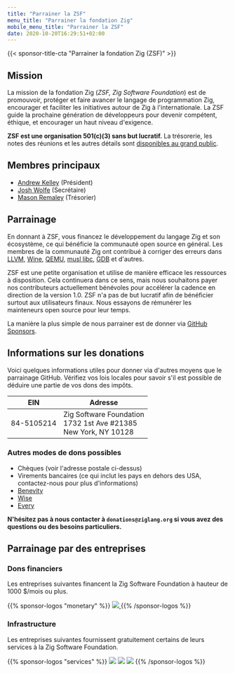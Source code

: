 ```yaml
---
title: "Parrainer la ZSF"
menu_title: "Parrainer la fondation Zig"
mobile_menu_title: "Parrainer la ZSF"
date: 2020-10-20T16:29:51+02:00
---
```

{{< sponsor-title-cta "Parrainer la fondation Zig (ZSF)" >}}

## Mission
La mission de la fondation Zig (*ZSF, Zig Software Foundation*) est de promouvoir, protéger et faire avancer le langage de programmation Zig, encourager et faciliter les initiatives autour de Zig à l'internationale.
La ZSF guide la prochaine génération de développeurs pour devenir compétent, éthique, et encourager un haut niveau d'exigence.

**ZSF est une organisation 501(c)(3) sans but lucratif.**
La trésorerie, les notes des réunions et les autres détails sont [disponibles au grand public](https://drive.google.com/drive/folders/1ucHARxVbhrBbuZDbhrGHYDTsYAs8_bMH?usp=sharing).

## Membres principaux

- [Andrew Kelley](https://andrewkelley.me/) (Président)
- [Josh Wolfe](https://github.com/thejoshwolfe/) (Secrétaire)
- [Mason Remaley](https://twitter.com/masonremaley/) (Trésorier)

## Parrainage

En donnant à ZSF, vous financez le développement du langage Zig et son écosystème, ce qui bénéficie la communauté open source en général.
Les membres de la communauté Zig ont contribué à corriger des erreurs dans [LLVM](https://llvm.org/), [Wine](https://winehq.org/), [QEMU](https://qemu.org/), [musl libc](https://musl.libc.org/), [GDB](https://www.gnu.org/software/gdb/) et d'autres.

ZSF est une petite organisation et utilise de manière efficace les ressources à disposition.
Cela continuera dans ce sens, mais nous souhaitons payer nos contributeurs actuellement bénévoles pour accélérer la cadence en direction de la version 1.0.
ZSF n'a pas de but lucratif afin de bénéficier surtout aux utilisateurs finaux.
Nous essayons de rémunérer les mainteneurs open source pour leur temps.

La manière la plus simple de nous parrainer est de donner via [GitHub Sponsors](https://github.com/sponsors/ziglang).

## Informations sur les donations
Voici quelques informations utiles pour donner via d'autres moyens que le parrainage GitHub.
Vérifiez vos lois locales pour savoir s'il est possible de déduire une partie de vos dons des impôts.

|   **EIN**   | **Adresse** |
|-------------|-------------|
| 84-5105214  | Zig Software Foundation  <br> 1732 1st Ave #21385  <br> New York, NY 10128|

### Autres modes de dons possibles
- Chèques (voir l'adresse postale ci-dessus)
- Virements bancaires (ce qui inclut les pays en dehors des USA, contactez-nous pour plus d'informations)
- [Benevity](https://benevity.com)
- [Wise](https://wise.com)
- [Every](https://www.every.org/zig-software-foundation-inc/)

**N'hésitez pas à nous contacter à `donations@ziglang.org` si vous avez des questions ou des besoins particuliers.**

## Parrainage par des entreprises

### Dons financiers
Les entreprises suivantes financent la Zig Software Foundation à hauteur de 1000 $/mois ou plus.

{{% sponsor-logos "monetary" %}}
 <a href="https://pex.com" rel="noopener nofollow" target="_blank"><picture>
   <picture>
     <source srcset="/pex-white.svg" media="(prefers-color-scheme: dark)">
     <img src="/pex-dark.svg">
   </picture>
 </a>
{{% /sponsor-logos %}}

### Infrastructure
Les entreprises suivantes fournissent gratuitement certains de leurs services à la Zig Software Foundation.

{{% sponsor-logos "services" %}}
![](/lavatech.png)
![](/dropbox.png)
![](/scaleway.png)
{{% /sponsor-logos %}}
